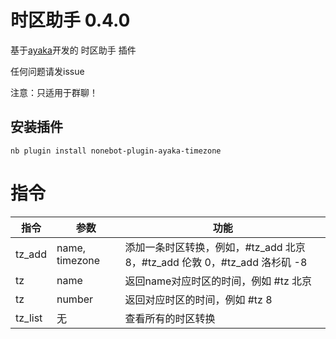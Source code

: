 # 时区助手 0.4.0

基于[ayaka](https://github.com/bridgeL/ayaka)开发的 时区助手 插件

任何问题请发issue

注意：只适用于群聊！

## 安装插件

`nb plugin install nonebot-plugin-ayaka-timezone`

# 指令
| 指令    | 参数           | 功能                                                                      |
| ------- | -------------- | ------------------------------------------------------------------------- |
| tz_add  | name, timezone | 添加一条时区转换，例如，#tz_add 北京 8，#tz_add 伦敦 0，#tz_add 洛杉矶 -8 |
| tz      | name           | 返回name对应时区的时间，例如 #tz 北京                                     |
| tz      | number         | 返回对应时区的时间，例如 #tz 8                                            |
| tz_list | 无             | 查看所有的时区转换                                                        |
